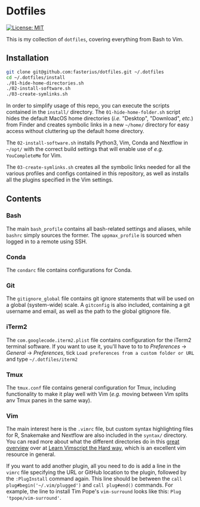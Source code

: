 # Dotfiles

[![License: MIT][1]][2]

[1]: https://img.shields.io/badge/License-MIT-blue.svg
[2]: https://opensource.org/licenses/MIT

This is my collection of `dotfiles`, covering everything from Bash to Vim.

## Installation

```bash
git clone git@github.com:fasterius/dotfiles.git ~/.dotfiles
cd ~/.dotfiles/install
./01-hide-home-directories.sh
./02-install-software.sh
./03-create-symlinks.sh
```

In order to simplify usage of this repo, you can execute the scripts contained
in the `install/` directory. The `01-hide-home-folder.sh` script hides the
default MacOS home directories (*i.e.* "Desktop", "Download", *etc.*) from
Finder and creates symbolic links in a new `~/home/` directory for easy access
without cluttering up the default home directory.

The `02-install-software.sh` installs Python3, Vim, Conda and Nextflow in
`~/opt/` with the correct build settings that will enable use of *e.g.*
`YouCompleteMe` for Vim.

The `03-create-symlinks.sh` creates all the symbolic links needed for all the
various profiles and configs contained in this repository, as well as installs
all the plugins specified in the Vim settings.

## Contents

### Bash

The main `bash_profile` contains all bash-related settings and aliases, while
`bashrc` simply sources the former. The `uppmax_profile` is sourced when logged
in to a remote using SSH.

### Conda

The `condarc` file contains configurations for Conda.

### Git

The `gitignore_global` file contains git ignore statements that will be used on
a global (system-wide) scale. A `gitconfig` is also included, containing a git
username and email, as well as the path to the global gitignore file.

### iTerm2

The `com.googlecode.iterm2.plist` file contains configuration for the iTerm2
terminal software. If you want to use it, you'll have to to to *Preferences* ->
*General* -> *Preferences*, tick `Load preferences from a custom folder or URL`
and type `~/.dotfiles/iterm2`

### Tmux

The `tmux.conf` file contains general configuration for Tmux, including
functionality to make it play well with Vim (*e.g.* moving between Vim splits
anv Tmux panes in the same way).

### Vim

The main interest here is the `.vimrc` file, but custom syntax highlighting
files for R, Snakemake and Nextflow are also included in the `syntax/`
directory. You can read more about what the different directories do in this
[great overview](https://learnvimscriptthehardway.stevelosh.com/chapters/42.html) over
at [Learn Vimscript the Hard way](https://learnvimscriptthehardway.stevelosh.com/),
which is an excellent vim resource in general.

If you want to add another plugin, all you need to do is add a line in the
`vimrc` file specifying the URL or GitHub location to the plugin, followed by
the `:PlugInstall` command again. This line should be between the `call
plug#begin('~/.vim/plugged')` and `call plug#end()` commands. For example, the
line to install Tim Pope's `vim-surround` looks like this: `Plug
'tpope/vim-surround'`.
